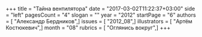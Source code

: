 +++
title = "Тайна вентилятора"
date = "2017-03-02T11:22:37+03:00"
side = "left"
pagesCount = "4"
slogan = ""
year = "2012"
startPage = "6"
authors = [ "Александр Бердников",]
issues = [ "2012_08",]
illustrators = [ "Артём Костюкевич",]
month = "08"
rubrics = [ "Оглянись вокруг",]
+++
